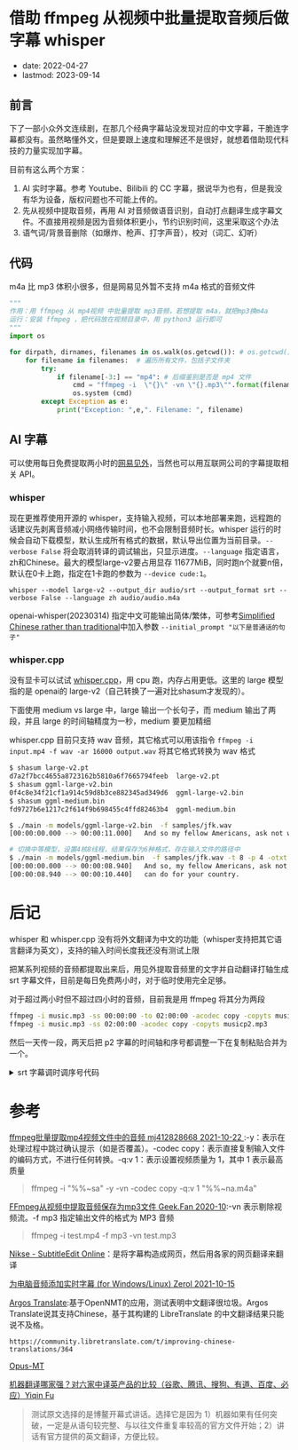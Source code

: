 # 借助 ffmpeg 从视频中批量提取音频后做字幕 whisper
- date: 2022-04-27
- lastmod: 2023-09-14

## 前言

下了一部小众外文连续剧，在那几个经典字幕站没发现对应的中文字幕，干脆连字幕都没有。虽然略懂外文，但是要跟上速度和理解还不是很好，就想着借助现代科技的力量实现加字幕。

目前有这么两个方案：

1. AI 实时字幕。参考 Youtube、Bilibili 的 CC 字幕，据说华为也有，但是我没有华为设备，版权问题也不可能上传的。
2. 先从视频中提取音频，再用 AI 对音频做语音识别，自动打点翻译生成字幕文件。不直接用视频是因为音频体积更小，节约识别时间，这里采取这个办法
3. 语气词/背景音删除（如爆炸、枪声、打字声音），校对（词汇、幻听）

## 代码

m4a 比 mp3 体积小很多，但是网易见外暂不支持 m4a 格式的音频文件

```python
""" 
作用：用 ffmpeg 从 mp4视频 中批量提取 mp3音频，若想提取 m4a，就把mp3换m4a
运行：安装 ffmpeg ，把代码放在视频目录中，用 python3 运行即可
"""
import os

for dirpath, dirnames, filenames in os.walk(os.getcwd()): # os.getcwd() 为当前代码所在位置
    for filename in filenames:  # 遍历所有文件，包括子文件夹
        try:
            if filename[-3:] == "mp4": # 后缀鉴别是否是 mp4 文件
                cmd = "ffmpeg -i  \"{}\" -vn \"{}.mp3\"".format(filename, filename[:-4]) # 提取 mp3
                os.system (cmd)
        except Exception as e:
            print("Exception: ",e,". Filename: ", filename)
```

## AI 字幕

可以使用每日免费提取两小时的[网易见外](https://jianwai.youdao.com)，当然也可以用互联网公司的字幕提取相关 API。

### whisper

现在更推荐使用开源的 whisper，支持输入视频，可以本地部署来跑，远程跑的话建议先剥离音频减小网络传输时间，也不会限制音频时长。whisper 运行的时候会自动下载模型，默认生成所有格式的数据，默认导出位置为当前目录。`--verbose False` 将会取消转译的调试输出，只显示进度。`--language` 指定语言，zh和Chinese。最大的模型large-v2要占用显存 11677MiB，同时跑n个就要n倍，默认在0卡上跑，指定在1卡跑的参数为 `--device cude:1`。

`whisper --model large-v2 --output_dir audio/srt --output_format srt --verbose False --language zh audio/audio.m4a`

openai-whisper(20230314) 指定中文可能输出简体/繁体，可参考[Simplified Chinese rather than traditional](https://github.com/openai/whisper/discussions/277)中加入参数 `--initial_prompt "以下是普通话的句子"`

### whisper.cpp

没有显卡可以试试 [whisper.cpp](https://github.com/ggerganov/whisper.cpp)，用 cpu 跑，内存占用更低。这里的 large 模型指的是 openai的 large-v2（自己转换了一遍对比shasum才发现的）。

下面使用 medium vs large 中，large 输出一个长句子，而 medium 输出了两段，并且 large 的时间轴精度为一秒，medium 要更加精细

whisper.cpp 目前只支持 wav 音频，其它格式可以用该指令 `ffmpeg -i input.mp4 -f wav -ar 16000 output.wav` 将其它格式转换为 wav 格式

```bash
$ shasum large-v2.pt 
d7a2f7bcc4655a8723162b5810a6f7665794feeb  large-v2.pt
$ shasum ggml-large-v2.bin 
0f4c8e34f21cf1a914c59d8b3ce882345ad349d6  ggml-large-v2.bin
$ shasum ggml-medium.bin 
fd9727b6e1217c2f614f9b698455c4ffd82463b4  ggml-medium.bin

$ ./main -m models/ggml-large-v2.bin  -f samples/jfk.wav
[00:00:00.000 --> 00:00:11.000]   And so my fellow Americans, ask not what your country can do for you, ask what you can do for your country.

# 切换中等模型，设置4核8线程，结果保存为6种格式，存在输入文件的路径中
$ ./main -m models/ggml-medium.bin  -f samples/jfk.wav -t 8 -p 4 -otxt -ovtt -osrt -olrc -ocsv -oj
[00:00:00.000 --> 00:00:08.940]   And so, my fellow Americans, ask not what your country can do for you, ask what you
[00:00:08.940 --> 00:00:10.440]   can do for your country.
```

# 后记

whisper 和 whisper.cpp 没有将外文翻译为中文的功能（whisper支持把其它语言翻译为英文），支持的输入时间长度我还没有测试上限

把某系列视频的音频都提取出来后，用见外提取音频里的文字并自动翻译打轴生成 srt 字幕文件，目前是每日免费两小时，对于临时使用完全足够。

对于超过两小时但不超过四小时的音频，目前我是用 ffmpeg 将其分为两段

```bash
ffmpeg -i music.mp3 -ss 00:00:00 -to 02:00:00 -acodec copy -copyts musicp1.mp3
ffmpeg -i music.mp3 -ss 02:00:00 -acodec copy -copyts musicp2.mp3
```

然后一天传一段，两天后把 p2 字幕的时间轴和序号都调整一下在复制粘贴合并为一个。

<details>
<summary>srt 字幕调时调序号代码</summary>

```python
""" 
小工具： 调整外置文本字幕的时间 gushansanren  2021-12-26 https://blog.csdn.net/gushansanren/article/details/122154065
如将 input.srt 的时间轴统一后移 2h（7200s），保存为 output.srt
python main.py -i input.srt -o output.srt -t 7200

修改序号的话修改 L57 parse(self, item_strs, lineOffset=0) 的第二个参数的值
"""
import os
import sys
import argparse
from datetime import datetime, timedelta
import pathlib
import codecs

from abc import abstractmethod


class subtitle_item(object):
    def __init__(self):
        super().__init__()
        self.index = 0
        self.stime = 0
        self.etime = 0
        self.text = ""


class subtitle_imp(object):
    def __init__(self) -> None:
        super().__init__()
        self._subItems = []

    @abstractmethod
    def load_file(self, input_file):
        pass

    @abstractmethod
    def save_file(self, output_file=None):
        pass

    def adjust_time(self, ad_time):
        """调整字幕时间"""
        for sub_tmp in self._subItems:
            sub_tmp.stime += timedelta(seconds=ad_time)
            sub_tmp.etime += timedelta(seconds=ad_time)

    def set_sub_items(self, items):
        self._subItems = items

    def get_sub_items(self):
        return self._subItems


class srt_sub_imp(subtitle_imp):  # 子类
    def __init__(self):
        super().__init__()

    def parse(self, item_strs, lineOffset=0):
        """解析一小段字幕序列
        item_strs:一段字幕序列，比如 ['0', '00:00:03,540 --> 00:00:05,670', '哦\nOh,\n']
        lineOffset:字幕序号偏移量（通常用在文件合并中），默认不偏移；比如 425"""
        srt_item = subtitle_item()
        srt_item.index = int(item_strs[0]) + lineOffset
        srt_item.text = item_strs[2]

        time_strs = item_strs[1].split("-->")

        srt_item.stime = datetime.strptime(time_strs[0].strip(), "%H:%M:%S,%f")
        srt_item.etime = datetime.strptime(time_strs[1].strip(), "%H:%M:%S,%f")
        return srt_item

    def load_file(self, input_file):
        """读取文件内容"""
        rlines = []
        with open(input_file, "r", encoding="utf8") as f:
            rlines = f.readlines()
        data = rlines[0].encode(encoding="utf-8")
        if data[:3] == codecs.BOM_UTF8:
            rlines[0] = data[3:].decode(encoding="utf-8")
        i = 0
        while i < len(rlines):
            if rlines[i].strip() == "":
                i += 1
                continue

            srt_strs = []
            srt_strs.append(rlines[i].strip())  # 序号
            i += 1
            srt_strs.append(rlines[i].strip())  # 时间
            i += 1

            text_str = ""  # 字幕所含的文字
            try:
                """这个异常在最后一行报错溢出 list index out of range，原因如下帖子的第二个
                https://blog.csdn.net/qq_43082153/article/details/108579168"""
                while rlines[i].strip() != "":
                    text_str = text_str + rlines[i]
                    i += 1
            except Exception as e:
                print("Exception: ", e)
            srt_strs.append(text_str)  # 一小段字幕（对应三行或者四行[双语]）

            self._subItems.append(self.parse(srt_strs))

    def save_file(self, output_file=None):
        """保存文件"""
        with open(output_file, "w", encoding="utf8") as f:
            for sub_tmp in self._subItems:
                f.write("%d\n" % (sub_tmp.index))
                f.write(
                    "%s --> %s \n"
                    % (
                        sub_tmp.stime.strftime("%H:%M:%S,%f")[:-3],
                        sub_tmp.etime.strftime("%H:%M:%S,%f")[:-3],
                    )
                )
                f.write("%s\n" % (sub_tmp.text))


def gen_subtitle_imp_by_name(filename):
    """检查srt文件是否存在，是就返回 srt_sub_imp 对象"""
    filterstr = pathlib.Path(filename).suffix  # 文件后缀提取
    if filterstr == ".srt":
        return srt_sub_imp()
    else:
        return None


def init_arg_table():
    """init argument table,return args."""
    parse = argparse.ArgumentParser(
        description="subtitle tools.",
        epilog="Author: renyi.zhang <renyi.zhang@amlogic.com>",
        fromfile_prefix_chars="@",
    )

    parse.add_argument(
        "-i",
        "--input",
        type=str,
        required=True,
        dest="inputfile",
        help="input subtitle file",
    )
    parse.add_argument(
        "-o",
        "--output",
        default="",
        type=str,
        required=False,
        dest="outputfile",
        help="output subtitle file",
    )
    parse.add_argument(
        "-t",
        "--time",
        default=0,
        type=float,
        required=False,
        dest="ad_time",
        help="adjustment time(seconds) ",
    )

    return parse.parse_args()


if __name__ == "__main__":
    args = init_arg_table()

    if not os.path.isfile(args.inputfile):
        print(args.inputfile + " isn't exist.\n")
        sys.exit(-1)

    if args.outputfile == "":
        args.outputfile = args.inputfile

    sub_imp = gen_subtitle_imp_by_name(args.inputfile)
    if sub_imp is None:
        print(args.inputfile + "is invalid subtitle file.\n")
        sys.exit(-1)

    sub_imp.load_file(args.inputfile)

    if args.ad_time != 0:
        sub_imp.adjust_time(args.ad_time)

    if pathlib.Path(args.inputfile).suffix == pathlib.Path(args.outputfile).suffix:
        sub_imp.save_file(args.outputfile)
    else:
        print("other format will support later..\n")

    print("save file to  %s  finished.\n " % (args.outputfile))
```

在源代码的基础上添加了异常处理、序号偏移、添加参数时间单位。将上述代码保存为 main.py。运行 `python main.py -h` 可以看到参数提示

</details>

# 参考

[ffmpeg批量提取mp4视频文件中的音频 mj412828668 2021-10-22 ](https://blog.csdn.net/mj412828668/article/details/120914158):-y：表示在处理过程中跳过确认提示（如是否覆盖）。-codec copy：表示直接复制输入文件的编码方式，不进行任何转换。-q:v 1：表示设置视频质量为 1，其中 1 表示最高质量
> ffmpeg -i "%%~sa" -y -vn -codec copy -q:v 1 "%%~na.m4a"

[FFmpeg从视频中提取音频保存为mp3文件 Geek.Fan 2020-10](https://blog.csdn.net/fanyun_01/article/details/109408501):-vn 表示剔除视频流。-f mp3 指定输出文件的格式为 MP3 音频
> ffmpeg -i test.mp4 -f mp3 -vn test.mp3

[Nikse - SubtitleEdit Online](https://www.nikse.dk/subtitleedit/online)：是将字幕构造成网页，然后用各家的网页翻译来翻译

[ 为电脑音频添加实时字幕 (for Windows/Linux) Zerol 2021-10-15 ](https://zerol.me/2021/10/15/Subtitle-for-Audio-Output/)

[Argos Translate](https://github.com/argosopentech/argos-translate):基于OpenNMT的应用，测试表明中文翻译很垃圾。Argos Translate说其支持Chinese，基于其构建的 LibreTranslate 的中文翻译结果只能说不及格。

    https://community.libretranslate.com/t/improving-chinese-translations/364

[Opus-MT](https://github.com/Helsinki-NLP/Opus-MT)

[机器翻译哪家强？对六家中译英产品的比较（谷歌、腾讯、搜狗、有道、百度、必应）Yiqin Fu](https://zhuanlan.zhihu.com/p/35819991)
> 测试原文选择的是博鳌开幕式讲话。选择它是因为 1）机器如果有任何突破，一定是从语句较完整、与以往文件重复率较高的官方文件开始；2）讲话有官方提供的英文翻译，方便比较。
